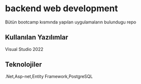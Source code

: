 # backend web development
Bütün bootcamp kısmında yapılan uygulamaların bulundugu repo
## Kullanılan Yazılımlar
Visual Studio 2022
## Teknolojiler
.Net,Asp-net,Entity Framework,PostgreSQL
